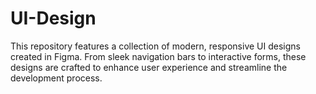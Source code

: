 # UI-Design
This repository features a collection of modern, responsive UI designs created in Figma. From sleek navigation bars to interactive forms, these designs are crafted to enhance user experience and streamline the development process.
